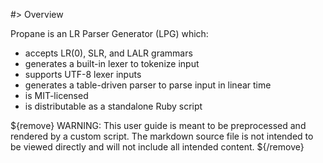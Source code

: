 #> Overview

Propane is an LR Parser Generator (LPG) which:

  * accepts LR(0), SLR, and LALR grammars
  * generates a built-in lexer to tokenize input
  * supports UTF-8 lexer inputs
  * generates a table-driven parser to parse input in linear time
  * is MIT-licensed
  * is distributable as a standalone Ruby script

${remove}
WARNING: This user guide is meant to be preprocessed and rendered by a custom
script.
The markdown source file is not intended to be viewed directly and will not
include all intended content.
${/remove}
